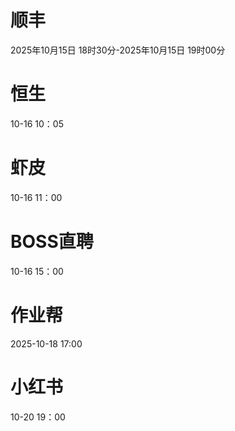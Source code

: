 
# 顺丰
2025年10月15日 18时30分-2025年10月15日 19时00分

# 恒生
10-16 10：05

# 虾皮
10-16 11：00

# BOSS直聘
10-16 15：00




# 作业帮
2025-10-18 17:00

# 小红书
10-20 19：00
<!--stackedit_data:
eyJoaXN0b3J5IjpbLTE5NTAzOTc3MjgsMTMxMzEzODU5OSwtMT
g5NDg1NDYyOCwxMzk4ODI0ODE5LC0xMTg0NTk3Njg2LDExNTc2
OTU1ODksLTExODQ2MDUyODYsNDkwOTUyMzIxLDExOTk3NzE0NT
MsLTg3OTE1MjYzNSwxODIwMjY1NDc2XX0=
-->